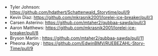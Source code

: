* Tyler Johnson:   https://github.com/hdathert/Schattenwald_Storytime/pull/9 
* Kevin Diaz:      https://github.com/mkrasnik2001/lorelei-ice-breaker/pull/3
* Carsen Asterino: https://github.com/mtaher2/qubbaa-sawda/pull/3
* Aaron Matthews:  https://github.com/mkrasnik2001/lorelei-ice-breaker/pull/8
* Bryson Martin :  https://github.com/mtaher2/qubbaa-sawda/pull/11
* Pheona Angoy :   https://github.com/EdwinBMV/RUEBEZAHL-Story-Time/pull/9
